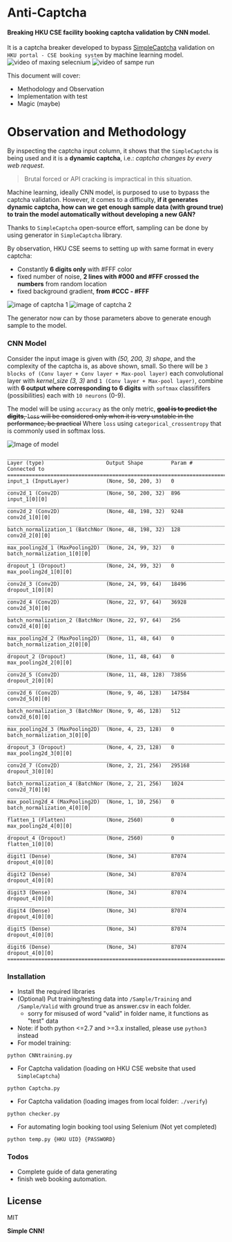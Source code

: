 # Anti-Captcha
#### Breaking HKU CSE facility booking captcha validation by CNN model.

It is a captcha breaker developed to bypass [SimpleCaptcha] validation on `HKU portal - CSE booking system` by machine learning model.
![video of maxing selecnium](./preview_image_git/video_1.gif)
![video of sampe run](./preview_image_git/video_2.gif)

This document will cover:
  - Methodology and Observation
  - Implementation with test
  - Magic (maybe)
  

# Observation and Methodology
By inspecting the captcha input column, it shows that the `SimpleCaptcha` is being used and it is a **dynamic captcha**, i.e.: *captcha changes by every web request*.
>Brutal forced or API cracking is impractical in this situation.

Machine learning, ideally CNN model, is purposed to use to bypass the captcha validation. However, it comes to a difficulty, **if it generates dynamic captcha, how can we get enough sample data (with ground true) to train the model automatically without developing a new GAN?**

Thanks to `SimpleCaptcha` open-source effort, sampling can be done by using generator in `SimpleCaptcha` library. 

By observation, HKU CSE seems to setting up with same format in every captcha:
- Constantly **6 digits only** with #FFF color
- fixed number of noise, **2 lines with #000 and #FFF crossed the numbers** from random location
- fixed background gradient, **from #CCC - #FFF**

![image of captcha 1](preview_image_git/preview_1.png)
![image of captcha 2](preview_image_git/preview_2.png)

The generator now can by those parameters above to generate enough sample to the model.

### CNN Model
Consider the input image is given with *(50, 200, 3) shape*, and the complexity of the captcha is, as above shown, small. So there will be `3 blocks of (Conv layer + Conv layer + Max-pool layer)` each convolutional layer with *kernel_size (3, 3)* and `1 (Conv layer + Max-pool layer)`, combine with **6 output where corresponding to 6 digits** with `softmax` classififers (possibilities) each with `10 neurons` (0-9).

The model will be using ```accuracy``` as the only metric, ~~**goal is to predict the digits**, ```loss``` will be considered only when it is very unstable in the performance, be practical~~ Where `loss` using `categorical_crossentropy` that is commonly used in softmax loss.

![Image of model](./preview_image_git/model.png)

```shell script
__________________________________________________________________________________________________
Layer (type)                    Output Shape         Param #     Connected to                     
==================================================================================================
input_1 (InputLayer)            (None, 50, 200, 3)   0                                            
__________________________________________________________________________________________________
conv2d_1 (Conv2D)               (None, 50, 200, 32)  896         input_1[0][0]                    
__________________________________________________________________________________________________
conv2d_2 (Conv2D)               (None, 48, 198, 32)  9248        conv2d_1[0][0]                   
__________________________________________________________________________________________________
batch_normalization_1 (BatchNor (None, 48, 198, 32)  128         conv2d_2[0][0]                   
__________________________________________________________________________________________________
max_pooling2d_1 (MaxPooling2D)  (None, 24, 99, 32)   0           batch_normalization_1[0][0]      
__________________________________________________________________________________________________
dropout_1 (Dropout)             (None, 24, 99, 32)   0           max_pooling2d_1[0][0]            
__________________________________________________________________________________________________
conv2d_3 (Conv2D)               (None, 24, 99, 64)   18496       dropout_1[0][0]                  
__________________________________________________________________________________________________
conv2d_4 (Conv2D)               (None, 22, 97, 64)   36928       conv2d_3[0][0]                   
__________________________________________________________________________________________________
batch_normalization_2 (BatchNor (None, 22, 97, 64)   256         conv2d_4[0][0]                   
__________________________________________________________________________________________________
max_pooling2d_2 (MaxPooling2D)  (None, 11, 48, 64)   0           batch_normalization_2[0][0]      
__________________________________________________________________________________________________
dropout_2 (Dropout)             (None, 11, 48, 64)   0           max_pooling2d_2[0][0]            
__________________________________________________________________________________________________
conv2d_5 (Conv2D)               (None, 11, 48, 128)  73856       dropout_2[0][0]                  
__________________________________________________________________________________________________
conv2d_6 (Conv2D)               (None, 9, 46, 128)   147584      conv2d_5[0][0]                   
__________________________________________________________________________________________________
batch_normalization_3 (BatchNor (None, 9, 46, 128)   512         conv2d_6[0][0]                   
__________________________________________________________________________________________________
max_pooling2d_3 (MaxPooling2D)  (None, 4, 23, 128)   0           batch_normalization_3[0][0]      
__________________________________________________________________________________________________
dropout_3 (Dropout)             (None, 4, 23, 128)   0           max_pooling2d_3[0][0]            
__________________________________________________________________________________________________
conv2d_7 (Conv2D)               (None, 2, 21, 256)   295168      dropout_3[0][0]                  
__________________________________________________________________________________________________
batch_normalization_4 (BatchNor (None, 2, 21, 256)   1024        conv2d_7[0][0]                   
__________________________________________________________________________________________________
max_pooling2d_4 (MaxPooling2D)  (None, 1, 10, 256)   0           batch_normalization_4[0][0]      
__________________________________________________________________________________________________
flatten_1 (Flatten)             (None, 2560)         0           max_pooling2d_4[0][0]            
__________________________________________________________________________________________________
dropout_4 (Dropout)             (None, 2560)         0           flatten_1[0][0]                  
__________________________________________________________________________________________________
digit1 (Dense)                  (None, 34)           87074       dropout_4[0][0]                  
__________________________________________________________________________________________________
digit2 (Dense)                  (None, 34)           87074       dropout_4[0][0]                  
__________________________________________________________________________________________________
digit3 (Dense)                  (None, 34)           87074       dropout_4[0][0]                  
__________________________________________________________________________________________________
digit4 (Dense)                  (None, 34)           87074       dropout_4[0][0]                  
__________________________________________________________________________________________________
digit5 (Dense)                  (None, 34)           87074       dropout_4[0][0]                  
__________________________________________________________________________________________________
digit6 (Dense)                  (None, 34)           87074       dropout_4[0][0]                  
==================================================================================================
```


### Installation

- Install the required libraries
- (Optional) Put training/testing data into `/Sample/Training` and `/Sample/Valid` with ground true as answer.csv in each folder.
    - sorry for misused of word "valid" in folder name, it functions as "test" data
 - Note: if both python <=2.7 and >=3.x installed, please use ```python3``` instead
 - For model training:
```shell script
python CNNtraining.py
```
- For Captcha validation (loading on HKU CSE website that used `SimpleCaptcha`)
```shell script
python Captcha.py
```

- For Captcha validation (loading images from local folder: `./verify`)
```shell script
python checker.py
```

- For automating login booking tool using Selenium (Not yet completed)
```shell script
python temp.py {HKU UID} {PASSWORD}
```


### Todos

 - Complete guide of data generating
 - finish web booking automation.

License
----

MIT


**Simple CNN!**

[//]: # (These are reference links used in the body of this note and get stripped out when the markdown processor does its job. There is no need to format nicely because it shouldn't be seen. Thanks SO - http://stackoverflow.com/questions/4823468/store-comments-in-markdown-syntax)

[SimpleCaptcha]:<http://simplecaptcha.sourceforge.net/>
